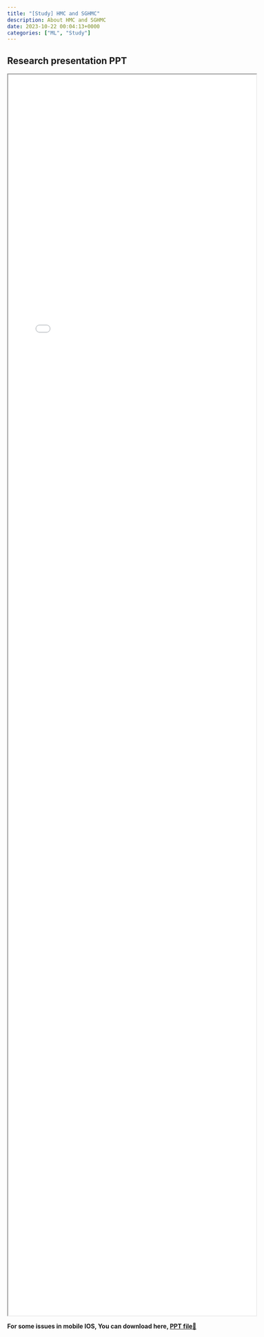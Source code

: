 ```yaml
---
title: "[Study] HMC and SGHMC" 
description: About HMC and SGHMC
date: 2023-10-22 00:04:13+0000
categories: ["ML", "Study"]
---
```



## Research presentation PPT 

<iframe src= ppt.pdf#toolbar=0&navpanes=0 style="display:block; width:60vw; height: 72vh"></iframe>

**For some issues in mobile IOS, You can download here, [PPT file📄](ppt.pdf)**